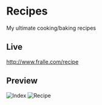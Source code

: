 # Recipes
My ultimate cooking/baking recipes

## Live
http://www.fralle.com/recipe

## Preview
![Index](https://user-images.githubusercontent.com/6375613/150346738-a927d5c0-c79f-4eb9-aa15-1c7e9f3d7a2b.png)
![Recipe](https://user-images.githubusercontent.com/6375613/150346754-19fe3564-6f25-455b-ac37-d3d0a218fc62.png)
